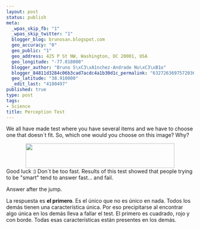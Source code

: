 ```yaml
--- 
layout: post
status: publish
meta: 
  _wpas_skip_fb: "1"
  _wpas_skip_twitter: "1"
  blogger_blog: brunosan.blogspot.com
  geo_accuracy: "0"
  geo_public: "1"
  geo_address: 425 P St NW, Washington, DC 20001, USA
  geo_longitude: "-77.018000"
  blogger_author: "Bruno S\xC3\xA1nchez-Andrade Nu\xC3\xB1o"
  blogger_84811d3284c06b3cad7acdc4a1b30d1c_permalink: "6327263697572036653"
  geo_latitude: "38.910000"
  _edit_last: "4180497"
published: true
type: post
tags: 
- Science
title: Perception Test
---
```

We all have made test where you have several items and we have to choose one that doesn´t fit. So, which one would you choose on this image? Why?
<div class="separator" style="clear:both;text-align:center;"><a style="margin-left:1em;margin-right:1em;" href="http://nasonurb.files.wordpress.com/2010/02/7685_0880.gif"><img src="http://nasonurb.files.wordpress.com/2010/02/7685_0880.gif?w=300" border="0" alt="" width="400" height="66" /></a></div>
Good luck :)
Don´t be too fast. Results of this test showed that people trying to be "smart" tend to answer fast... and fail.

Answer after the jump.

<!--more-->La respuesta es <strong>el primero</strong>. Es el único que no es único en nada. Todos los demás tienen una característica única. Por eso precipitarse al encontrar algo única en los demás lleva a fallar el test. El primero es cuadrado, rojo y con borde. Todas esas características están presentes en los demás.

<a name="more"></a>

